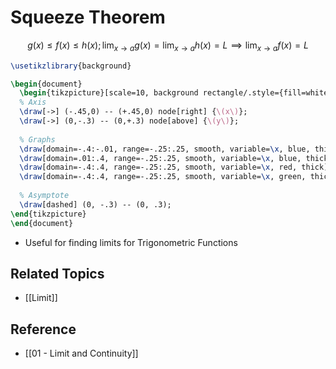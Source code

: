 # Squeeze Theorem

$$
g(x)\le f(x)\le h(x); \lim_{x\to a}g(x)=\lim_{x\to a}h(x)=L\implies\lim_{x\to a}f(x)=L
$$

```tikz
\usetikzlibrary{background}

\begin{document}
  \begin{tikzpicture}[scale=10, background rectangle/.style={fill=white}, show background rectangle]
  % Axis
  \draw[->] (-.45,0) -- (+.45,0) node[right] {\(x\)};
  \draw[->] (0,-.3) -- (0,+.3) node[above] {\(y\)};
  
  % Graphs
  \draw[domain=-.4:-.01, range=-.25:.25, smooth, variable=\x, blue, thick] plot ({\x}, {-\x*\x * sin(1/(-\x) r)});
  \draw[domain=.01:.4, range=-.25:.25, smooth, variable=\x, blue, thick] plot ({\x}, {\x*\x * sin(1/\x r)});
  \draw[domain=-.4:.4, range=-.25:.25, smooth, variable=\x, red, thick] plot ({\x}, {\x*\x});
  \draw[domain=-.4:.4, range=-.25:.25, smooth, variable=\x, green, thick] plot ({\x}, {-\x*\x});
  
  % Asymptote
  \draw[dashed] (0, -.3) -- (0, .3);
\end{tikzpicture}
\end{document}

```

- Useful for finding limits for Trigonometric Functions

## Related Topics

- [[Limit]]

## Reference

- [[01 - Limit and Continuity]]
